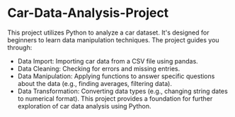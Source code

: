 # Car-Data-Analysis-Project
This project utilizes Python to analyze a car dataset. It's designed for beginners to learn data manipulation techniques. 
The project guides you through:
* Data Import: Importing car data from a CSV file using pandas.
* Data Cleaning: Checking for errors and missing entries.
* Data Manipulation: Applying functions to answer specific questions about the data (e.g., finding averages, filtering data).
* Data Transformation: Converting data types (e.g., changing string dates to numerical format). 
This project provides a foundation for further exploration of car data analysis using Python. 
